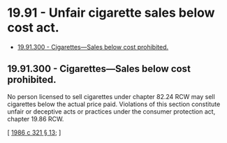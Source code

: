# 19.91 - Unfair cigarette sales below cost act.
* [19.91.300 - Cigarettes—Sales below cost prohibited.](#1991300---cigarettessales-below-cost-prohibited)
## 19.91.300 - Cigarettes—Sales below cost prohibited.
No person licensed to sell cigarettes under chapter 82.24 RCW may sell cigarettes below the actual price paid. Violations of this section constitute unfair or deceptive acts or practices under the consumer protection act, chapter 19.86 RCW.

\[ [1986 c 321 § 13](https://leg.wa.gov/CodeReviser/documents/sessionlaw/1986c321.pdf?cite=1986%20c%20321%20§%2013); \]

